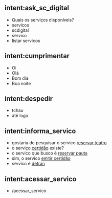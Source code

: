 ## intent:ask_sc_digital
- Quais os serviços disponíveis?
- servicos
- scdigital
- servico
- listar servicos

## intent:cumprimentar
- Oi
- Olá
- Bom dia
- Boa noite

## intent:despedir
- tchau
- até logo

## intent:informa_servico
- gostaria de pesquisar o servico [reservar teatro](servico)
- o serviço [certidão](servico) existe?
- o servico que busco é [reservar pauta](servico)
- sim, o servico [emitir certidão](servico)
- servico é [detran](servico)

## intent:acessar_servico
- /acessar_servico
